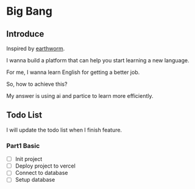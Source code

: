 # Big Bang

## Introduce

Inspired by [earthworm](https://github.dev/cuixueshe/earthworm).

I wanna build a platform that can help you start learning a new language.

For me, I wanna learn English for getting a better job.

So, how to achieve this?

My answer is using ai and partice to learn more efficiently.

## Todo List

I will update the todo list when I finish feature.

### Part1 Basic

- [ ] Init project
- [ ] Deploy project to vercel
- [ ] Connect to database
- [ ] Setup database
